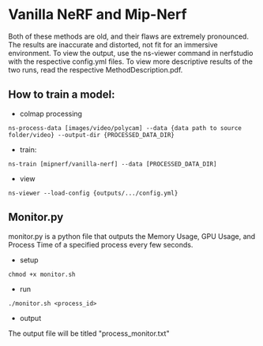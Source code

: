 # Vanilla NeRF and Mip-Nerf

Both of these methods are old, and their flaws are extremely pronounced. The results are inaccurate and distorted, not fit for an immersive environment. To view the output, use the ns-viewer command in nerfstudio with the respective config.yml files. To view more descriptive results of the two runs, read the respective MethodDescription.pdf.

## How to train a model:

- colmap processing 

``ns-process-data [images/video/polycam] --data {data path to source folder/video} --output-dir {PROCESSED_DATA_DIR}``


- train:

``ns-train [mipnerf/vanilla-nerf] --data [PROCESSED_DATA_DIR]``

- view 

``ns-viewer --load-config {outputs/.../config.yml}``

## Monitor.py

monitor.py is a python file that outputs the Memory Usage, GPU Usage, and Process Time of a specified process every few seconds.

- setup

``chmod +x monitor.sh``

- run

``./monitor.sh <process_id>``

- output

The output file will be titled "process_monitor.txt"

